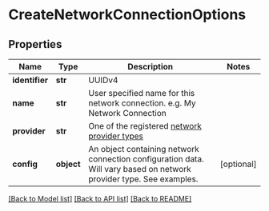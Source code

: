 # CreateNetworkConnectionOptions



## Properties
Name | Type | Description | Notes
------------ | ------------- | ------------- | -------------
**identifier** | **str** | UUIDv4 | 
**name** | **str** | User specified name for this network connection. e.g. My Network Connection | 
**provider** | **str** | One of the registered [network provider types](#get-/v1/network/providers) | 
**config** | **object** | An object containing network connection configuration data. Will vary based on network provider type. See examples. | [optional] 

[[Back to Model list]](../README.md#documentation-for-models) [[Back to API list]](../README.md#documentation-for-api-endpoints) [[Back to README]](../README.md)


